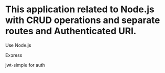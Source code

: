# This application  related to Node.js with CRUD operations and separate routes and Authenticated URl.

Use Node.js

Express

jwt-simple for auth




